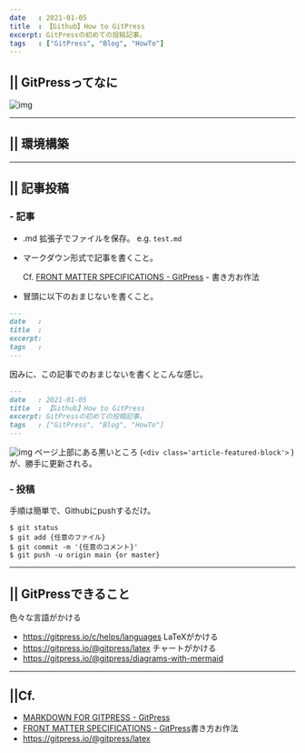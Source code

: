 ```yaml
---
date   : 2021-01-05
title  : 【Github】How to GitPress
excerpt: GitPressの初めての投稿記事。
tags   : ["GitPress", "Blog", "HowTo"]
---
```


## || GitPressってなに
![img](https://i.gyazo.com/a45ed92ccb3dee4fc36a6adb2d4de92e.png)

---
## || 環境構築


---
## || 記事投稿
### - 記事

* .md 拡張子でファイルを保存。 e.g. `test.md`
* マークダウン形式で記事を書くこと。

    Cf. [FRONT MATTER SPECIFICATIONS - GitPress](https://gitpress.io/c/helps/front-matter) - 書き方お作法

* 冒頭に以下のおまじないを書くこと。

```markdown
---
date   :
title  :
excerpt:
tags   :
---
```


因みに、この記事でのおまじないを書くとこんな感じ。
```markdown
---
date   : 2021-01-05
title  : 【Github】How to GitPress
excerpt: GitPressの初めての投稿記事。
tags   : ["GitPress", "Blog", "HowTo"]
---
```
![img](https://i.gyazo.com/ff7176d907fad48d4fd9da7cc8c99d9b.png)
ページ上部にある黒いところ (`<div class='article-featured-block'>` )が、勝手に更新される。



### - 投稿

手順は簡単で、Githubにpushするだけ。
```linux
$ git status
$ git add {任意のファイル}
$ git commit -m '{任意のコメント}'
$ git push -u origin main {or master}
```


---
## || GitPressできること

色々な言語がかける
* https://gitpress.io/c/helps/languages
LaTeXがかける
* https://gitpress.io/@gitpress/latex
チャートがかける
* https://gitpress.io/@gitpress/diagrams-with-mermaid




---
## ||Cf.
* [MARKDOWN FOR GITPRESS - GitPress](https://gitpress.io/c/helps/markdown)
* [FRONT MATTER SPECIFICATIONS - GitPress](https://gitpress.io/c/helps/front-matter)書き方お作法
* https://gitpress.io/@gitpress/latex
